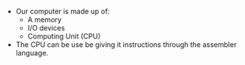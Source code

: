 - Our computer is made up of:
	- A memory
	- I/O devices
	- Computing Unit (CPU)
- The CPU can be use be giving it instructions through the assembler language.

